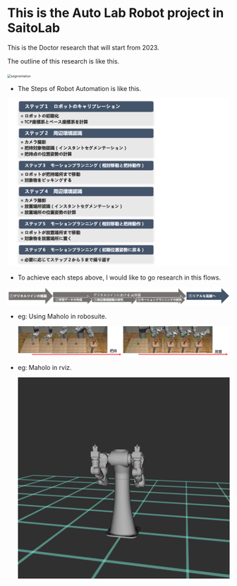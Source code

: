 # This is the Auto Lab Robot project in SaitoLab

This is the Doctor research that will start from 2023.

The outline of this research is like this.

<img src="./image/research.png" alt="segmentation" style="zoom:50%;" />

* The Steps of Robot Automation is like this.

<img src="./image/automation.png" alt="segmentation" style="zoom:50%;" />

* To achieve each steps above, I would like to go research in this flows.

<img src="./image/step.png" alt="segmentation" style="zoom:50%;" />

* eg: Using Maholo in robosuite. 

  <img src="./image/pickput.png" alt="segmentation" style="zoom:50%;" />

* eg: Maholo in rviz.

  <img src="./image/motoman.png" alt="segmentation" style="zoom:50%;" />

